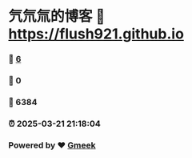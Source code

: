 # 氕氘氚的博客 :link: https://flush921.github.io 
### :page_facing_up: [6](https://flush921.github.io/tag.html) 
### :speech_balloon: 0 
### :hibiscus: 6384 
### :alarm_clock: 2025-03-21 21:18:04 
### Powered by :heart: [Gmeek](https://github.com/Meekdai/Gmeek)
